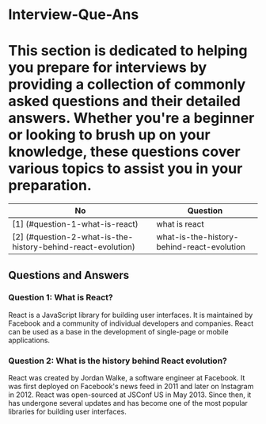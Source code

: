 # Interview-Que-Ans


# This section is dedicated to helping you prepare for interviews by providing a collection of commonly asked questions and their detailed answers. Whether you're a beginner or looking to brush up on your knowledge, these questions cover various topics to assist you in your preparation.



| No | Question 
|-----------------|------------------------------------------------------|
| [1] (#question-1-what-is-react) | what is react                       
| [2] (#question-2-what-is-the-history-behind-react-evolution) | what-is-the-history-behind-react-evolution



## Questions and Answers

### Question 1: What is React?
React is a JavaScript library for building user interfaces. It is maintained by Facebook and a community of individual developers and companies. React can be used as a base in the development of single-page or mobile applications.


### Question 2: What is the history behind React evolution?
React was created by Jordan Walke, a software engineer at Facebook. It was first deployed on Facebook's news feed in 2011 and later on Instagram in 2012. React was open-sourced at JSConf US in May 2013. Since then, it has undergone several updates and has become one of the most popular libraries for building user interfaces.

